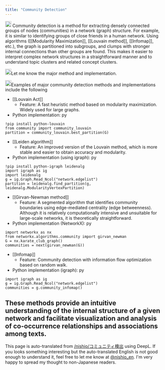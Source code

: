```yaml
---
title: "Community Detection"
---
```


<img src='https://scrapbox.io/api/pages/nishio-en/o1 Pro/icon' alt='o1 Pro.icon' height="19.5"/>
Community detection is a method for extracting densely connected groups of nodes (communities) in a network (graph) structure. For example, it is similar to identifying groups of close friends in a human network. Using algorithms ([[Modularity Maximization]], [[Louvain method]], [[Infomap]], etc.), the graph is partitioned into subgroups, and clumps with stronger internal connections than other groups are found. This makes it easier to interpret complex network structures in a straightforward manner and to understand topic clusters and related concept clusters.

<img src='https://scrapbox.io/api/pages/nishio-en/nishio/icon' alt='nishio.icon' height="19.5"/>Let me know the major method and implementation.

<img src='https://scrapbox.io/api/pages/nishio-en/o1 Pro/icon' alt='o1 Pro.icon' height="19.5"/>Examples of major community detection methods and implementations include the following
- [[Louvain Act]]
    - Feature: A fast heuristic method based on modularity maximization. Widely used for large graphs.
- Python implementation:
py

```
!pip install python-louvain
from community import community_louvain
partition = community_louvain.best_partition(G)
```


- [[Leiden algorithm]]
    - Feature: An improved version of the Louvain method, which is more stable and easier to obtain accuracy and modularity.
- Python implementation (using igraph):
py

```
!pip install python-igraph leidenalg
import igraph as ig
import leidenalg
g = ig.Graph.Read_Ncol("network.edgelist")
partition = leidenalg.find_partition(g, leidenalg.ModularityVertexPartition)
```


- [[Girvan-Newman method]]
    - Feature: A segmented algorithm that identifies community boundaries using edge-mediated centrality (edge betweenness). Although it is relatively computationally intensive and unsuitable for large-scale networks, it is theoretically straightforward.
- Python implementation (NetworkX):
py

```
import networkx as nx
from networkx.algorithms.community import girvan_newman
G = nx.karate_club_graph()
communities = next(girvan_newman(G))
```


- [[Infomap]]
    - Feature: Community detection with information flow optimization based on random walk.
- Python implementation (igraph):
py

```
import igraph as ig
g = ig.Graph.Read_Ncol("network.edgelist")
communities = g.community_infomap()
```


These methods provide an intuitive understanding of the internal structure of a given network and facilitate visualization and analysis of co-occurrence relationships and associations among texts.
---
This page is auto-translated from [/nishio/コミュニティ検出](https://scrapbox.io/nishio/コミュニティ検出) using DeepL. If you looks something interesting but the auto-translated English is not good enough to understand it, feel free to let me know at [@nishio_en](https://twitter.com/nishio_en). I'm very happy to spread my thought to non-Japanese readers.